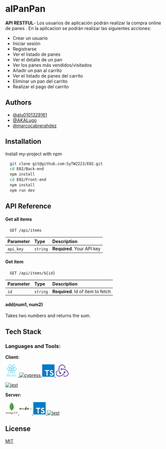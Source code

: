 # alPanPan

__API RESTFUL__- Los usuarios de aplicación podrán realizar la compra online de panes .
En la aplicacion se podrán realizar las siguientes acciones:
- Crear un usuario
- Iniciar sesión
- Registrarse
- Ver el listado de panes
- Ver el detalle de un pan
- Ver los panes más vendidos/visitados
- Añadir un pan al carrito
- Ver el listado de panes del carrito
- Eliminar un pan del carrito
- Realizar el pago del carrito  



## Authors

- [@alu0101329161](https://www.github.com/alu0101329161)
- [@AKALugo](https://www.github.com/AKALugo)
- [@marcocabrerahdez](https://www.github.com/marcocabrerahdez)

## Installation

Install my-project with npm

```bash
  git clone git@github.com:SyTW2223/E02.git
  cd E02/Back-end
  npm install
  cd E02/Front-end
  npm install
  npm run dev
```
    
## API Reference

#### Get all items

```http
  GET /api/items
```

| Parameter | Type     | Description                |
| :-------- | :------- | :------------------------- |
| `api_key` | `string` | **Required**. Your API key |

#### Get item

```http
  GET /api/items/${id}
```

| Parameter | Type     | Description                       |
| :-------- | :------- | :-------------------------------- |
| `id`      | `string` | **Required**. Id of item to fetch |

#### add(num1, num2)

Takes two numbers and returns the sum.


## Tech Stack

<h3 align="left">Languages and Tools:</h3>

**Client:**
<p align="left"> 
<a href="https://reactjs.org/" target="__blank" rel="noreferrer"> <img src="https://raw.githubusercontent.com/devicons/devicon/master/icons/react/react-original-wordmark.svg" alt="react" width="40" height="40"/> 
</a> 
<a href="https://www.cypress.io" target="__blank" rel="noreferrer"> <img src="https://raw.githubusercontent.com/simple-icons/simple-icons/6e46ec1fc23b60c8fd0d2f2ff46db82e16dbd75f/icons/cypress.svg" alt="cypress" width="40" height="40"/> 
</a> 
<a href="https://www.typescriptlang.org/" target="__blank" rel="noreferrer"> <img src="https://raw.githubusercontent.com/devicons/devicon/master/icons/typescript/typescript-original.svg" alt="typescript" width="40" height="40"/> 
</a> 
<a href="https://redux.js.org" target="__blank" rel="noreferrer"> <img src="https://raw.githubusercontent.com/devicons/devicon/master/icons/redux/redux-original.svg" alt="redux" width="40" height="40"/> </a>
</p>
<a href="https://jestjs.io" target="__blank" rel="noreferrer"> <img src="https://www.vectorlogo.zone/logos/jestjsio/jestjsio-icon.svg" alt="jest" width="40" height="40"/> 
</a> 
</p>

**Server:** 
<p align="left"> 
<a href="https://www.mongodb.com/" target="__blank" rel="noreferrer"> <img src="https://raw.githubusercontent.com/devicons/devicon/master/icons/mongodb/mongodb-original-wordmark.svg" alt="mongodb" width="40" height="40"/> 
</a> 
<a href="https://nodejs.org" target="__blank" rel="noreferrer"> <img src="https://raw.githubusercontent.com/devicons/devicon/master/icons/nodejs/nodejs-original-wordmark.svg" alt="nodejs" width="40" height="40"/> 
</a> 
<a href="https://www.typescriptlang.org/" target="__blank" rel="noreferrer"> <img src="https://raw.githubusercontent.com/devicons/devicon/master/icons/typescript/typescript-original.svg" alt="typescript" width="40" height="40"/> 
</a> 
<a href="https://jestjs.io" target="_blank" rel="noreferrer"> <img src="https://www.vectorlogo.zone/logos/jestjsio/jestjsio-icon.svg" alt="jest" width="40" height="40"/> 
</a> 
</p>

## License

[MIT](https://choosealicense.com/licenses/mit/)

